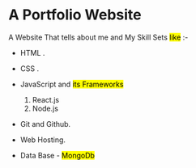 # A Portfolio Website

A Website That tells about me and My Skill Sets <mark>like</mark> :- 

- HTML .
- CSS .
- JavaScript and <mark>its Frameworks </mark> 

    1. React.js
    2. Node.js

- Git and Github.
- Web Hosting.
- Data Base - <mark> MongoDb</mark>